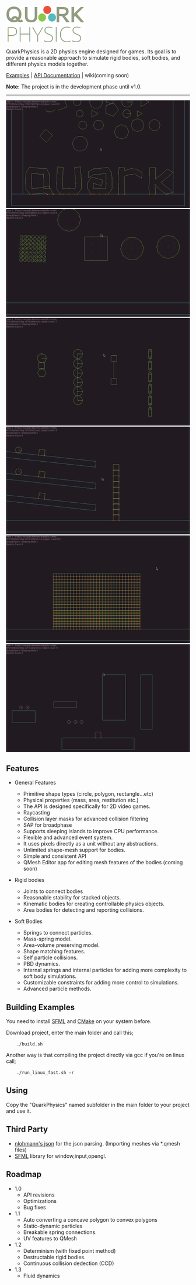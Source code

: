 ![Quark Physics](images/logo.png)

QuarkPhysics is a 2D physics engine designed for games. Its goal is to provide a reasonable approach to simulate rigid bodies, soft bodies, and different physics models together.

[Examples](https://github.com/erayzesen/QuarkPhysics/tree/master/examples) | [API Documentation]((https://erayzesen.github.io/QuarkPhysics/html/)) | wiki(coming soon)

**Note:** The project is in the development phase until v1.0.  

 ---
 ![Example 01](images/example_01.gif)
 ![Example 02](images/example_02.gif)
 ![Example 02](images/example_04.gif)
 ![Example 02](images/example_05.gif)
 ![Example 03](images/example_03.gif)
 ![Example 02](images/example_06.gif)



## Features
* General Features
  * Primitive shape types (circle, polygon, rectangle...etc) 
  * Physical properties (mass, area, restitution etc.)
  * The API is designed specifically for 2D video games. 
  * Raycasting
  * Collision layer masks for advanced collision filtering
  * SAP for broadphase
  * Supports sleeping islands to improve CPU performance.
  * Flexible and advanced event system.
  * It uses pixels directly as a unit without any abstractions.
  * Unlimited shape-mesh support for bodies.
  * Simple and consistent API
  * QMesh Editor app for editing mesh features of the bodies (coming soon) 
   
* Rigid bodies
  * Joints to connect bodies
  * Reasonable stability for stacked objects.
  * Kinematic bodies for creating controllable physics objects. 
  * Area bodies for detecting and reporting collisions.

* Soft Bodies
  * Springs to connect particles.
  * Mass-spring model.
  * Area-volume preserving model.
  * Shape matching features.
  * Self particle collisions.
  * PBD dynamics.
  * Internal springs and internal particles for adding more complexity to soft body simulations.
  * Customizable constraints for adding more control to simulations.
  * Advanced particle methods. 
  
## Building Examples
You need to install [SFML](https://www.sfml-dev.org/) and [CMake](https://cmake.org/) on your system before. 

Download project, enter the main folder and call this;

        ./build.sh
Another way is that compiling the project directly via gcc if you're on linux call; 

        ./run_linux_fast.sh -r

## Using
Copy the "QuarkPhysics" named subfolder in the main folder to your project and use it. 

## Third Party 
- [nlohmann's json](https://github.com/nlohmann/json) for the json parsing. (Importing meshes via *.qmesh files)
- [SFML](https://www.sfml-dev.org/) library for window,input,opengl. 

## Roadmap
* 1.0
  * API revisions 
  * Optimizations
  * Bug fixes 
* 1.1
  * Auto converting a concave polygon to convex polygons 
  * Static-dynamic particles 
  * Breakable spring connections.
  * UV features to QMesh
* 1.2
   * Determinism (with fixed point method)
   * Destructable rigid bodies.
   * Continuous collision dedection (CCD)
* 1.3
    * Fluid dynamics





